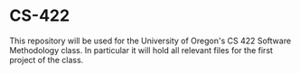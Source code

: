 # CS-422
This repository will be used for the University of Oregon's CS 422 Software Methodology class. In particular it will hold all relevant files for the first project of the class. 
